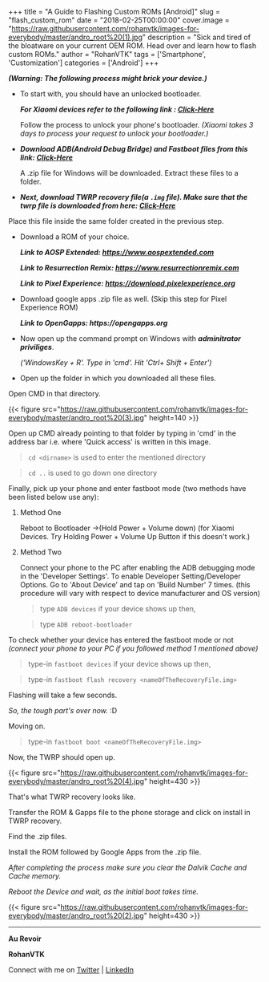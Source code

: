 +++
title = "A Guide to Flashing Custom ROMs [Android]"
slug = "flash_custom_rom"
date = "2018-02-25T00:00:00"
cover.image = "https://raw.githubusercontent.com/rohanvtk/images-for-everybody/master/andro_root%20(1).jpg"
description = "Sick and tired of the bloatware on your current OEM ROM. Head over and learn how to flash custom ROMs."
author = "RohanVTK"
tags = ['Smartphone', 'Customization']
categories = ['Android']
+++

**_(Warning: The following process might brick your device.)_**

* To start with, you should have an unlocked bootloader.

    **_For Xiaomi devices refer to the following link : [Click-Here](https://en.miui.com/unlock/)_**

    Follow the process to unlock your phone's bootloader.
*(Xiaomi takes 3 days to process your request to unlock your bootloader.)*

* **_Download ADB(Android Debug Bridge) and Fastboot files from this link: [Click-Here](http://rootjunkysdl.com/files/?dir=Adb%20Fastboot%20Files)_**

    A .zip file for Windows will be downloaded. Extract these files to a folder.

* **_Next, download TWRP recovery file(a `.img` file). Make sure that the twrp file is downloaded from here: [Click-Here](https://twrp.me/Devices/)_**

Place this file inside the same folder created in the previous step.

* Download a ROM of your choice.

    **_Link to AOSP Extended: https://www.aospextended.com_**

    **_Link to Resurrection Remix: https://www.resurrectionremix.com_**

    **_Link to Pixel Experience: https://download.pixelexperience.org_**

* Download google apps .zip file as well. (Skip this step for Pixel Experience ROM)

    **_Link to OpenGapps: https://opengapps.org_**

* Now open up the command prompt on Windows with **_adminitrator priviliges_**.

    _('WindowsKey + R'. Type in 'cmd'. Hit 'Ctrl+ Shift + Enter')_

* Open up the folder in which you downloaded all these files.

Open CMD in that directory.

{{< figure src="https://raw.githubusercontent.com/rohanvtk/images-for-everybody/master/andro_root%20(3).jpg" height=140 >}}

Open up CMD already pointing to that folder by typing in 'cmd' in the address bar i.e. where 'Quick access' is written in this image.

> `cd <dirname>` is used to enter the mentioned directory <dirname>

> `cd ..` is used to go down one directory

Finally, pick up your phone and enter fastboot mode (two methods have been listed below use any):

1. Method One

    Reboot to Bootloader ->(Hold Power + Volume down) 
    (for Xiaomi Devices. Try Holding Power + Volume Up Button if this doesn't work.)

2. Method Two
    
    Connect your phone to the PC after enabling the ADB debugging mode in the 'Developer Settings'. 
    To enable Developer Setting/Developer Options. Go to 'About Device' and tap on 'Build Number' 7 times. 
    (this procedure will vary with respect to device manufacturer and OS version)
    
    > type `ADB devices` if your device shows up then,
    
    > type `ADB reboot-bootloader`

To check whether your device has entered the fastboot mode or not _(connect your phone to your PC if you followed method 1 mentioned above)_

> type-in `fastboot devices` if your device shows up then,

> type-in `fastboot flash recovery <nameOfTheRecoveryFile.img>`

Flashing will take a few seconds.

*So, the tough part's over now.* :D

Moving on.

> type-in `fastboot boot <nameOfTheRecoveryFile.img>`

Now, the TWRP should open up.

{{< figure src="https://raw.githubusercontent.com/rohanvtk/images-for-everybody/master/andro_root%20(4).jpg" height=430 >}}

That's what TWRP recovery looks like.

Transfer the ROM & Gapps file to the phone storage and click on install in TWRP recovery.

Find the .zip files.

Install the ROM followed by Google Apps from the .zip file.

_After completing the process make sure you clear the Dalvik Cache and Cache memory._

_Reboot the Device and wait, as the initial boot takes time._

{{< figure src="https://raw.githubusercontent.com/rohanvtk/images-for-everybody/master/andro_root%20(2).jpg" height=430 >}}
______

**Au Revoir**

**RohanVTK** 

Connect with me on [Twitter](https://twitter.com/RohanVTK) | [LinkedIn](https://www.linkedin.com/in/rohan-verma-574821158/)
